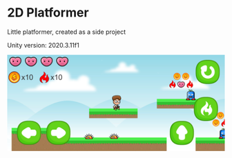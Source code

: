 # 2D Platformer

Little platformer, created as a side project

Unity version: 2020.3.11f1

![Preview](https://github.com/jagerwil/2DPlatformer/blob/master/Preview.png)